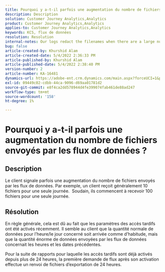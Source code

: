 ```yaml
---
title: Pourquoi y a-t-il parfois une augmentation du nombre de fichiers envoyés par les flux de données ?
description: Description
solution: Customer Journey Analytics,Analytics
product: Customer Journey Analytics,Analytics
applies-to: Customer Journey Analytics,Analytics
keywords: KCS, flux de données
resolution: Resolution
internal-notes: Our logs redact the filenames when there are a large number of export files processed by data feeds, so you will see the file name in the logs "df_files" section as "REDACTED".
bug: false
article-created-by: Khurshid Alam
article-created-date: 5/4/2022 2:36:33 PM
article-published-by: Khurshid Alam
article-published-date: 5/4/2022 2:38:40 PM
version-number: 2
article-number: KA-16481
dynamics-url: https://adobe-ent.crm.dynamics.com/main.aspx?forceUCI=1&pagetype=entityrecord&etn=knowledgearticle&id=a20ec093-b7cb-ec11-a7b5-6045bd00dbbc
exl-id: 09449c02-cdbb-44ca-9096-d69aa01781d2
source-git-commit: e8f4ca2dd578944d4fe399074fab461de88ad247
workflow-type: tm+mt
source-wordcount: '158'
ht-degree: 1%

---
```


# Pourquoi y a-t-il parfois une augmentation du nombre de fichiers envoyés par les flux de données ?

## Description


Le client signale parfois une augmentation du nombre de fichiers envoyés par les flux de données. Par exemple, un client reçoit généralement 10 fichiers pour une seule journée.  Soudain, ils commencent à recevoir 100 fichiers pour une seule journée.


## Résolution


En règle générale, cela est dû au fait que les paramètres des accès tardifs ont été activés récemment. Il semble au client que la quantité normale de données pour l’heure/le jour concerné soit arrivée comme d’habitude, mais que la quantité énorme de données envoyées par les flux de données concernait les heures et les dates précédentes.

Pour la suite de rapports pour laquelle les accès tardifs sont déjà activés depuis plus de 24 heures, la première demande de flux après son activation effectue un renvoi de fichiers d’exportation de 24 heures.
